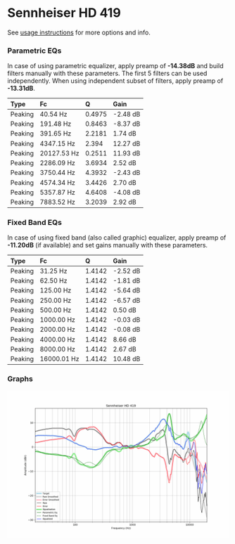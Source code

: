 # Sennheiser HD 419
See [usage instructions](https://github.com/jaakkopasanen/AutoEq#usage) for more options and info.

### Parametric EQs
In case of using parametric equalizer, apply preamp of **-14.38dB** and build filters manually
with these parameters. The first 5 filters can be used independently.
When using independent subset of filters, apply preamp of **-13.31dB**.

| Type    | Fc          |      Q | Gain     |
|:--------|:------------|:-------|:---------|
| Peaking | 40.54 Hz    | 0.4975 | -2.48 dB |
| Peaking | 191.48 Hz   | 0.8463 | -8.37 dB |
| Peaking | 391.65 Hz   | 2.2181 | 1.74 dB  |
| Peaking | 4347.15 Hz  | 2.394  | 12.27 dB |
| Peaking | 20127.53 Hz | 0.2511 | 11.93 dB |
| Peaking | 2286.09 Hz  | 3.6934 | 2.52 dB  |
| Peaking | 3750.44 Hz  | 4.3932 | -2.43 dB |
| Peaking | 4574.34 Hz  | 3.4426 | 2.70 dB  |
| Peaking | 5357.87 Hz  | 4.6408 | -4.08 dB |
| Peaking | 7883.52 Hz  | 3.2039 | 2.92 dB  |

### Fixed Band EQs
In case of using fixed band (also called graphic) equalizer, apply preamp of **-11.20dB**
(if available) and set gains manually with these parameters.

| Type    | Fc          |      Q | Gain     |
|:--------|:------------|:-------|:---------|
| Peaking | 31.25 Hz    | 1.4142 | -2.52 dB |
| Peaking | 62.50 Hz    | 1.4142 | -1.81 dB |
| Peaking | 125.00 Hz   | 1.4142 | -5.64 dB |
| Peaking | 250.00 Hz   | 1.4142 | -6.57 dB |
| Peaking | 500.00 Hz   | 1.4142 | 0.50 dB  |
| Peaking | 1000.00 Hz  | 1.4142 | -0.03 dB |
| Peaking | 2000.00 Hz  | 1.4142 | -0.08 dB |
| Peaking | 4000.00 Hz  | 1.4142 | 8.66 dB  |
| Peaking | 8000.00 Hz  | 1.4142 | 2.67 dB  |
| Peaking | 16000.01 Hz | 1.4142 | 10.48 dB |

### Graphs
![](./Sennheiser%20HD%20419.png)